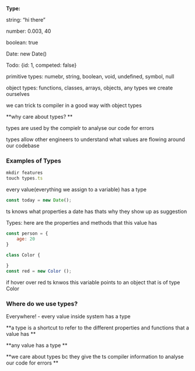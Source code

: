 **Type:**

string: “hi there”

number: 0.003, 40

boolean: true

Date: new Date()

Todo: {id: 1, competed: false}

primitive types: numebr, string, boolean, void, undefined, symbol, null

object types: functions, classes, arrays, objects, any types we create ourselves

we can trick ts compiler in a good way with object types

**why care about types? **

types are used by the compielr to analyse our code for errors

types allow other engineers to understand what values are flowing around our codebase

### Examples of Types

```jsx
mkdir features
touch types.ts
```

every value(everything we assign to a variable) has a type

```jsx
const today = new Date();
```

ts knows what properties a date has thats why they show up as suggestion

Types: here are the properties and methods that this value has

```jsx
const person = {
    age: 20
}

class Color {
    
}
const red = new Color ();
```

if hover over red ts knwos this variable points to an object that is of type Color

### Where do we use types?

Everywhere! - every value inside system has a type

**a type is a shortcut to refer to the different properties and functions that a value has **

**any value has a type **

**we care about types bc they give the ts compiler information to analyse our code for errors **

